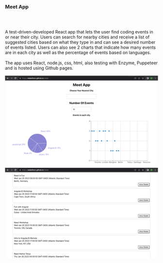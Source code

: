 <h3>Meet App</h3>
<br><br>

A test-driven-developed React app that lets the user find coding events in or near their city. Users can search for nearby cities and receive a list of suggested cities based on what they type in and can see a desired number of events listed. Users can also see 2 charts that indicate how many events are in each city as well as the percentage of events based on languages.
<br><br>
The app uses React, node.js, css, html, also testing with Enzyme, Puppeteer and is hosted using Github pages.
<br><br>
<img src="src/Screen Shot 2023-01-25 at 12.45.04.png">
<br>
<img src="src/Screen Shot 2023-01-25 at 12.48.25.png">

